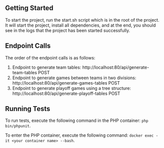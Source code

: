 ## Getting Started

To start the project, run the start.sh script which is in the root of the project.
It will start the project, install all dependencies, and at the end, you should see in the logs that the project has been started successfully.


## Endpoint Calls

The order of the endpoint calls is as follows:

1. Endpoint to generate team tables: http://localhost:80/api/generate-team-tables POST
2. Endpoint to generate games between teams in two divisions: http://localhost:80/api/generate-games-tables POST
3. Endpoint to generate playoff games using a tree structure: http://localhost:80/api/generate-playoff-tables POST

## Running Tests

To run tests, execute the following command in the PHP container: `php bin/phpunit`.

To enter the PHP container, execute the following command: `docker exec -it <your container name> --bash`.
